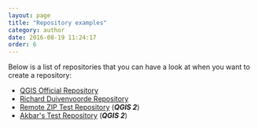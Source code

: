 ```yaml
---
layout: page
title: "Repository examples"
category: author
date: 2016-08-19 11:24:17
order: 6
---
```

Below is a list of repositories that you can have a look at
when you want to create a repository:

* [QGIS Official Repository](https://github.com/qgis/QGIS-Resources)
* [Richard Duivenvoorde Repository](https://github.com/rduivenvoorde/qgis-styles)
* [Remote ZIP Test Repository](https://github.com/akbargumbira/zip_data_example) (***QGIS 2***)
* [Akbar's Test Repository](https://github.com/akbargumbira/qgis_resources_data) (***QGIS 2***)
